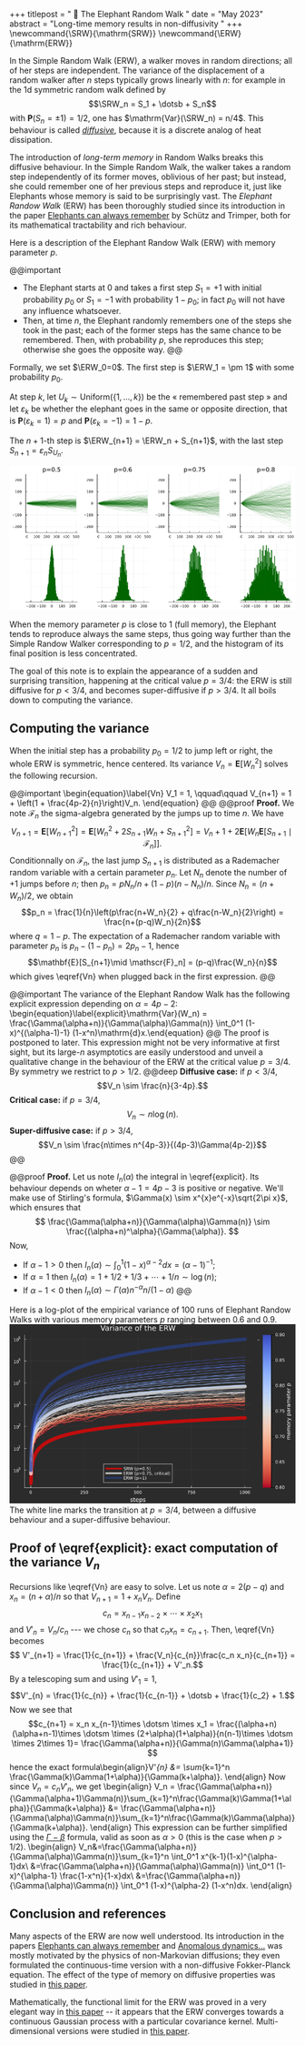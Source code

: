 +++
titlepost = " 🐘 The Elephant Random Walk "
date = "May 2023"
abstract = "Long-time memory results in non-diffusivity "
+++
\newcommand{\SRW}{\mathrm{SRW}}
\newcommand{\ERW}{\mathrm{ERW}}


In the Simple Random Walk (ERW), a walker moves in random directions; all of her steps are independent. The variance of the displacement of a random walker after $n$ steps typically grows linearly with $n$: for example in the 1d symmetric random walk defined by $$\SRW_n = S_1 + \dotsb + S_n$$ with $\mathbf{P}(S_n =\pm 1) = 1/2$, one has $\mathrm{Var}(\SRW_n) = n/4$. This behaviour is called [*diffusive*](https://en.wikipedia.org/wiki/Diffusion), because it is a discrete analog of heat dissipation. 

The introduction of *long-term memory* in Random Walks breaks this diffusive behaviour. In the Simple Random Walk, the walker takes a random step independently of its former moves, oblivious of her past; but instead, she could remember one of her previous steps and reproduce it, just like Elephants whose memory is said to be surprisingly vast. The *Elephant Randow Walk* (ERW) has been thoroughly studied since its introduction in the paper [Elephants can always remember](https://arxiv.org/abs/cond-mat/0406593) by Schütz and Trimper, both for its mathematical tractability and rich behaviour. 

Here is a description of the Elephant Randow Walk (ERW) with memory parameter $p$. 

@@important
- The Elephant starts at 0 and takes a first step $S_1=+1$ with initial probability $p_0$ or $S_1 = -1$ with probability $1-p_0$; in fact $p_0$ will not have any influence whatsoever.
- Then, at time $n$, the Elephant randomly remembers one of the steps she took in the past; each of the former steps has the same chance to be remembered. Then, with probability $p$, she reproduces this step; otherwise she goes the opposite way. 
@@ 

Formally, we set $\ERW_0=0$. The first step is $\ERW_1 = \pm 1$ with some probability $p_0$. 

At step $k$, let $U_k \sim \mathrm{Uniform}(\{1, \dotsc, k\})$ be the « remembered past step » and let $\varepsilon_k$ be whether the elephant goes in the same or opposite direction, that is $\mathbf{P}(\varepsilon_k = 1) = p$ and $\mathbf{P}(\varepsilon_k = -1) = 1-p$. 

The $n+1$-th step is $\ERW_{n+1} = \ERW_n + S_{n+1}$, with the last step $S_{n+1} = \varepsilon_n S_{U_n}$. 

![](/posts/img/erw.png)

When the memory parameter $p$ is close to $1$ (full memory), the Elephant tends to reproduce always the same steps, thus going way further than the Simple Randow Walker corresponding to $p=1/2$, and the histogram of its final position is less concentrated. 

The goal of this note is to explain the appearance of a sudden and surprising transition, happening at the critical value $p=3/4$: the ERW is still diffusive for $p<3/4$, and becomes super-diffusive if $p>3/4$. It all boils down to computing the variance. 


## Computing the variance
When the initial step has a probability $p_0=1/2$ to jump left or right, the whole ERW is symmetric, hence centered. Its variance $V_n = \mathbf{E}[W_n^2]$  solves the following recursion. 

@@important
\begin{equation}\label{Vn}
V_1 = 1, \qquad\qquad V_{n+1} = 1 + \left(1 + \frac{4p-2}{n}\right)V_n.
\end{equation}
@@
@@proof
**Proof.** We note $\mathscr{F}_n$ the sigma-algebra generated by the jumps up to time $n$. We have
$$V_{n+1}=\mathbf{E}[W_{n+1}^2] = \mathbf{E}[W_n^2 + 2S_{n+1}W_n + S_{n+1}^2]=V_n + 1 + 2\mathbf{E}[W_n\mathbf{E}[S_{n+1}\mid \mathscr{F}_n]].$$ 
Conditionnally on $\mathscr{F}_n$, the last jump $S_{n+1}$ is distributed as a Rademacher random variable with a certain parameter $p_n$. Let $N_n$ denote the number of +1 jumps before $n$; then $p_n = pN_n/n + (1-p)(n-N_n)/n$. Since $N_n = (n+W_n)/2$, we obtain
$$p_n = \frac{1}{n}\left(p\frac{n+W_n}{2} + q\frac{n-W_n}{2}\right) = \frac{n+(p-q)W_n}{2n}$$
where $q=1-p$. The expectation of a Rademacher random variable with parameter $p_n$ is $p_n - (1-p_n) = 2p_n -1$, hence
$$\mathbf{E}[S_{n+1}\mid \mathscr{F}_n] = (p-q)\frac{W_n}{n}$$
which gives \eqref{Vn} when plugged back in the first expression. 
@@

@@important
The variance of the Elephant Randow Walk has the following explicit expression depending on $\alpha = 4p-2$:
\begin{equation}\label{explicit}\mathrm{Var}(W_n) = \frac{\Gamma(\alpha+n)}{\Gamma(\alpha)\Gamma(n)} \int_0^1 (1-x)^{(\alpha-1)-1} (1-x^n)\mathrm{d}x.\end{equation}
@@
The proof is postponed to later. This expression might not be very informative at first sight, but its large-$n$ asymptotics are easily understood and unveil a qualitative change in the behaviour of the ERW at the critical value $p=3/4$. By symmetry we restrict to $p>1/2$. 
@@deep
**Diffusive case:**
if $p<3/4$, 
$$V_n \sim \frac{n}{3-4p}.$$
**Critical case:**
if $p=3/4$, 
$$V_n \sim n\log(n).$$
**Super-diffusive case:**
if $p>3/4$, 
$$V_n \sim \frac{n\times n^{4p-3}}{(4p-3)\Gamma(4p-2)}$$
@@

@@proof
**Proof.** Let us note $I_n(\alpha)$ the integral in \eqref{explicit}. Its behaviour depends on wheter $\alpha-1 = 4p-3$ is positive or negative. We'll make use of Stirling's formula, $\Gamma(x) \sim x^{x}e^{-x}\sqrt{2\pi x}$, which ensures that
$$ \frac{\Gamma(\alpha+n)}{\Gamma(\alpha)\Gamma(n)} \sim \frac{(\alpha+n)^\alpha}{\Gamma(\alpha)}. $$
Now, 
- If $\alpha-1>0$ then $I_n(\alpha)\sim \int_0^1 (1-x)^{\alpha-2}dx = (\alpha-1)^{-1}$;
- If $\alpha=1$ then $I_n(\alpha)=1+1/2+1/3 +\dotsb + 1/n\sim \log(n)$;
- If $\alpha-1<0$ then $I_n(\alpha)\sim \Gamma(\alpha)n^{-\alpha}n/(1-\alpha)$
@@

Here is a log-plot of the empirical variance of 100 runs of Elephant Randow Walks with various memory parameters $p$ ranging between $0.6$ and $0.9$. 
![](/posts/img/erw_variance.png)
The white line marks the transition at $p=3/4$, between a diffusive behaviour and a super-diffusive behaviour. 


## Proof of \eqref{explicit}: exact computation of the variance $V_n$

Recursions like \eqref{Vn} are easy to solve. 
Let us note $\alpha = 2(p-q)$ and $x_n = (n + \alpha)/n$ so that $V_{n+1} = 1 + x_n V_n$. Define $$c_n = x_{n-1}x_{n-2}\times\dotsm\times x_2x_1$$ and $V'_n = V_n/c_n$ --- we chose $c_n$ so that $c_nx_n = c_{n+1}$. Then, \eqref{Vn} becomes
$$ V'_{n+1} = \frac{1}{c_{n+1}} + \frac{V_n}{c_{n}}\frac{c_n x_n}{c_{n+1}} = \frac{1}{c_{n+1}} + V'_n.$$
By a telescoping sum and using $V'_1 = 1$, 
$$V'_{n} = \frac{1}{c_{n}} + \frac{1}{c_{n-1}} + \dotsb + \frac{1}{c_2} + 1.$$
Now we see that 
$$c_{n+1} = x_n x_{n-1}\times \dotsm \times x_1 = \frac{(\alpha+n)(\alpha+n-1)\times \dotsm \times (2+\alpha)(1+\alpha)}{n(n-1)\times \dotsm \times 2\times 1}= \frac{\Gamma(\alpha+n)}{\Gamma(n)\Gamma(\alpha+1)} $$ 
hence the exact formula\begin{align}V'_{n} &= \sum_{k=1}^n \frac{\Gamma(k)\Gamma(1+\alpha)}{\Gamma(k+\alpha)}. \end{align}
Now since $V_n = c_n V'_n$, we get
\begin{align} V_n = \frac{\Gamma(\alpha+n)}{\Gamma(\alpha+1)\Gamma(n)}\sum_{k=1}^n\frac{\Gamma(k)\Gamma(1+\alpha)}{\Gamma(k+\alpha)} &= \frac{\Gamma(\alpha+n)}{\Gamma(\alpha)\Gamma(n)}\sum_{k=1}^n\frac{\Gamma(k)\Gamma(\alpha)}{\Gamma(k+\alpha)}.  \end{align}
This expression can be further simplified using the [$\Gamma-\beta$](https://en.wikipedia.org/wiki/Beta_function#Relationship_to_the_gamma_function) formula, valid as soon as $\alpha>0$ (this is the case when $p>1/2$). 
\begin{align}
V_n&=\frac{\Gamma(\alpha+n)}{\Gamma(\alpha)\Gamma(n)}\sum_{k=1}^n \int_0^1 x^{k-1}(1-x)^{\alpha-1}dx\\
&=\frac{\Gamma(\alpha+n)}{\Gamma(\alpha)\Gamma(n)} \int_0^1 (1-x)^{\alpha-1} \frac{1-x^n}{1-x}dx\\
&=\frac{\Gamma(\alpha+n)}{\Gamma(\alpha)\Gamma(n)} \int_0^1 (1-x)^{\alpha-2} (1-x^n)dx. 
\end{align}

## Conclusion and references

Many aspects of the ERW are now well understood. Its introduction in the papers [Elephants can always remember](https://arxiv.org/abs/cond-mat/0406593) and [Anomalous dynamics…](https://arxiv.org/pdf/1005.2780.pdf) was mostly motivated by the physics of non-Markovian diffusions; they even formulated the continuous-time version with a non-diffusive Fokker-Planck equation. The effect of the type of memory on diffusive properties was studied in [this paper](https://arxiv.org/abs/1611.06743). 

Mathematically, the functional limit for the ERW was proved in a very elegant way in [this paper](https://arxiv.org/abs/1608.01305) -- it appears that the ERW converges towards a continuous Gaussian process with a particular covariance kernel. Multi-dimensional versions were studied in [this paper](https://arxiv.org/pdf/1709.07345.pdf). 

